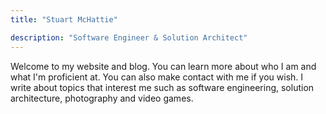 ```yaml
---
title: "Stuart McHattie"

description: "Software Engineer & Solution Architect"
---
```


Welcome to my website and blog. You can learn more about who I am and what I'm proficient at. You can also make contact with me if you wish. I write about topics that interest me such as software engineering, solution architecture, photography and video games.
